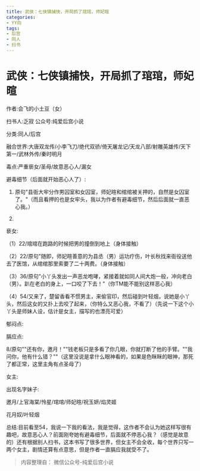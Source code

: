 ```yaml
---
title: 武侠：七侠镇捕快，开局抓了琯琯，师妃暄
categories:
- YY向
tags:
- 后宫
- 同人
- 扫书
---
```

# 武侠：七侠镇捕快，开局抓了琯琯，师妃暄
作者:会飞的小土豆（女）

扫书人:乏寂 公众号:纯爱后宫小说

分类:同人/后宫

融合世界:大唐双龙传/小李飞刀/绝代双骄/倚天屠龙记/天龙八部/射雕英雄传/天下第一/武林外传/秦时明月

毒点:严重亵女/圣母/故意恶心人/漏女

避毒细节（后面就开始恶心人了）:

1.  原句"县衙大牢分作男囚室和女囚室，师妃暄和绾绾被关押的，自然是女囚室了。"（而且看押的也是女牢头，我以为作者有避毒细节，然后后面就一直恶心我。）

2.  

亵女:

（1）22/琯琯在跑路的时候把男的撞倒到地上（身体接触）

（2）22/原句"随即，师妃暄善意的为县丞（男）运功疗伤，叶长秋找来衙役送他去了医馆，从绾绾那里索要了二十两费。（身体接触）

（3）36/原句"小丫头发出一声恶龙咆哮，紧接着就如同人间大炮一般，冲向老白（男）。趴在老白的身上，一口咬了下去！"（你TM能不能别这样恶心我）

（4）54/又来了，楚留香看不惯男主，来偷官印，然后碰到叶轻烟，说她是小丫头，然后这女的又扑上去咬了起来，（你特么又恶心我，不看了）（先说一下这个小丫头是师妹人设，估计是女主，描写的也漂亮可爱）

郁闷点:

膈应点:

8/原句""还有你，邀月！""钱老板只是多看了你几眼，你就打断了他的手臂。""我问你，他有什么错？""（这里没说是拿什么眼神看的，如果是色眯眯的眼神，那死了都正常，这里主角有点圣母了）

女主:

出现名字妹子:

邀月/上官海棠/怜星/琯琯/师妃暄/祝玉妍/焰灵姬

花月奴/叶轻烟

总结:目前看至54，我说一下我的看法，我是觉得，这作者不会认为她这样写很有趣吧，故意恶心人？前面刚夸她有避毒细节，后面就不停恶心我？（感觉是故意的）还有根据别人扫书，这本书写了很多世界，但女主不会全收，每个世界只写一两个女主，剧情还算有点意思，但是作者一直膈应我就受不了。


> 内容整理自： 微信公众号-纯爱后宫小说